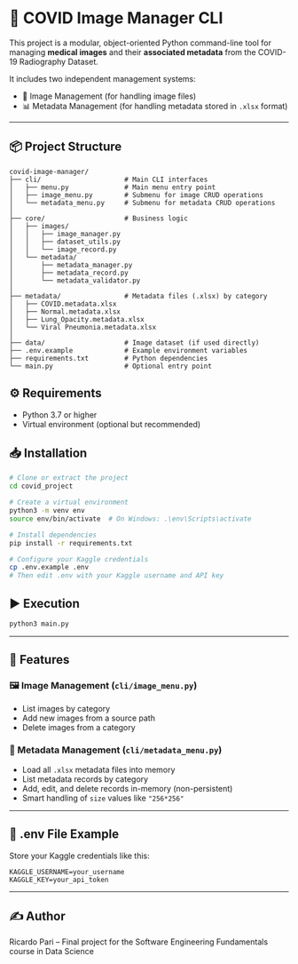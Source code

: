 # 🦠 COVID Image Manager CLI

This project is a modular, object-oriented Python command-line tool for managing **medical images** and their **associated metadata** from the COVID-19 Radiography Dataset.

It includes two independent management systems:
- 📁 Image Management (for handling image files)
- 📊 Metadata Management (for handling metadata stored in `.xlsx` format)

---

## 📦 Project Structure

```
covid-image-manager/
├── cli/                     # Main CLI interfaces
│   ├── menu.py              # Main menu entry point
│   ├── image_menu.py        # Submenu for image CRUD operations
│   └── metadata_menu.py     # Submenu for metadata CRUD operations
│
├── core/                    # Business logic
│   ├── images/
│   │   ├── image_manager.py
│   │   ├── dataset_utils.py
│   │   └── image_record.py
│   └── metadata/
│       ├── metadata_manager.py
│       ├── metadata_record.py
│       └── metadata_validator.py
│
├── metadata/                # Metadata files (.xlsx) by category
│   ├── COVID.metadata.xlsx
│   ├── Normal.metadata.xlsx
│   ├── Lung_Opacity.metadata.xlsx
│   └── Viral Pneumonia.metadata.xlsx
│
├── data/                    # Image dataset (if used directly)
├── .env.example             # Example environment variables
├── requirements.txt         # Python dependencies
└── main.py                  # Optional entry point
```

## ⚙️ Requirements

- Python 3.7 or higher
- Virtual environment (optional but recommended)

## 📥 Installation

```bash
# Clone or extract the project
cd covid_project

# Create a virtual environment
python3 -m venv env
source env/bin/activate  # On Windows: .\env\Scripts\activate

# Install dependencies
pip install -r requirements.txt

# Configure your Kaggle credentials
cp .env.example .env
# Then edit .env with your Kaggle username and API key
```

## ▶️ Execution

```bash
python3 main.py
```

---

## 🚀 Features

### 🖼 Image Management (`cli/image_menu.py`)
- List images by category
- Add new images from a source path
- Delete images from a category

### 📑 Metadata Management (`cli/metadata_menu.py`)
- Load all `.xlsx` metadata files into memory
- List metadata records by category
- Add, edit, and delete records in-memory (non-persistent)
- Smart handling of `size` values like `"256*256"`

---
## 🧪 .env File Example

Store your Kaggle credentials like this:

```
KAGGLE_USERNAME=your_username
KAGGLE_KEY=your_api_token
```

---

## ✍️ Author

Ricardo Pari – Final project for the Software Engineering Fundamentals course in Data Science
